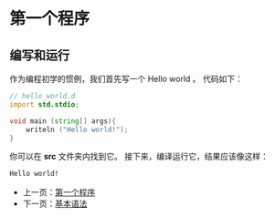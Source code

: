 # 第一个程序
## 编写和运行
作为编程初学的惯例，我们首先写一个 Hello world 。
代码如下：
``` d
// hello_world.d
import std.stdio;

void main (string[] args){
    writeln ("Hello world!");
}
```
你可以在 **src** 文件夹内找到它。
接下来，编译运行它，结果应该像这样：
``` bash
Hello world!
```
- 上一页：[第一个程序](hello_world.md)
- 下一页：[基本语法](basic_syntax.md)
